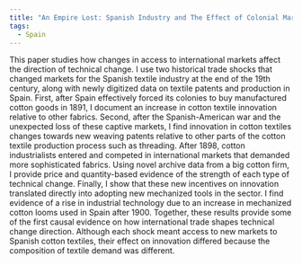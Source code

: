 ```yaml
---
title: "An Empire Lost: Spanish Industry and The Effect of Colonial Markets and Trade on Innovation"
tags: 
  - Spain
---
```


This paper studies how changes in access to international markets affect the direction of technical change. I use two historical trade shocks that changed markets for the Spanish textile industry at the end of the 19th century, along with newly digitized data on textile patents and production in Spain. First, after Spain effectively forced its colonies to buy manufactured cotton goods in 1891, I document an increase in cotton textile innovation relative to other fabrics. Second, after the Spanish-American war and the unexpected loss of these captive markets, I find innovation in cotton textiles changes towards new weaving patents relative to other parts of the cotton textile production process such as threading.  After 1898, cotton industrialists entered and competed in international markets that demanded more sophisticated fabrics. Using novel archive data from a big cotton firm, I provide price and quantity-based evidence of the strength of each type of technical change. Finally, I show that these new incentives on innovation translated directly into adopting new mechanized tools in the sector. I find evidence of a rise in industrial technology due to an increase in mechanized cotton looms used in Spain after 1900. Together, these results provide some of the first causal evidence on how international trade shapes technical change direction. Although each shock meant access to new markets to Spanish cotton textiles, their effect on innovation differed because the composition of textile demand was different.
